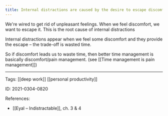 ```yaml
---
title: Internal distractions are caused by the desire to escape discomfort
---
```


We're wired to get rid of unpleasant feelings. When we feel discomfort, we want to escape it. This is the root cause of internal distractions

Internal distractions appear when we feel some discomfort and they provide the escape – the trade-off is wasted time.

So if discomfort leads us to waste time, then better time management is basically discomfort/pain management. (see [[Time management is pain management]])

---

Tags: [[deep work]] [[personal productivity]]

ID: 2021-0304-0820

References:
- [[Eyal – Indistractable]], ch. 3 & 4
